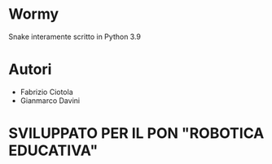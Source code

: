 # Wormy
 Snake interamente scritto in Python 3.9

# Autori
* Fabrizio Ciotola
* Gianmarco Davini

# SVILUPPATO PER IL PON "ROBOTICA EDUCATIVA"